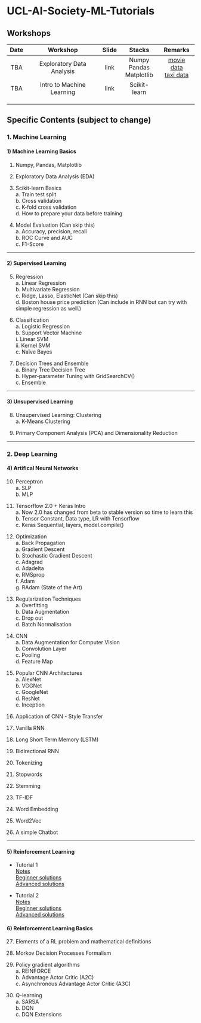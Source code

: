 # UCL-AI-Society-ML-Tutorials

## Workshops
| Date |          Workshop         | Slide |             Stacks            |             Remarks             |
|:----:|:-------------------------:|:-----:|:-----------------------------:|:-------------------------------:|
|  TBA | Exploratory Data Analysis |  link | Numpy<br>Pandas<br>Matplotlib | [movie data](https://www.kaggle.com/PromptCloudHQ/imdb-data)<br> [taxi data](https://www.kaggle.com/c/nyc-taxi-trip-duration/data) |
|  TBA | Intro to Machine Learning |  link |          Scikit-learn         |                                 |
|      |                           |       |                               |                                 |
|      |                           |       |                               |                                 |
|      |                           |       |                               |                                 |


## Specific Contents (subject to change)

### 1. Machine Learning
#### 1) Machine Learning Basics
1.	Numpy, Pandas, Matplotlib  

2.	Exploratory Data Analysis (EDA)  

3.	Scikit-learn Basics  
    a.	Train test split  
    b.	Cross validation  
    c.	K-fold cross validation  
    d.	How to prepare your data before training  

4.	Model Evaluation (Can skip this)  
    a.	Accuracy, precision, recall    
    b.	ROC Curve and AUC  
    c.	F1-Score  

---

#### 2) Supervised Learning
5.	Regression  
    a.	Linear Regression  
    b.	Multivariate Regression  
    c.	Ridge, Lasso, ElasticNet (Can skip this)  
    d.	Boston house price prediction (Can include in RNN but can try with simple regression as well.)  

6.	Classification  
    a.	Logistic Regression  
    b.	Support Vector Machine  
        i.	Linear SVM  
        ii.	Kernel SVM  
    c.	Naïve Bayes  

7.	Decision Trees and Ensemble  
    a.	Binary Tree Decision Tree  
    b.	Hyper-parameter Tuning with GridSearchCV()  
    c.	Ensemble  

---

#### 3) Unsupervised Learning
8.	Unsupervised Learning: Clustering  
    a.	K-Means Clustering
    
9. Primary Component Analysis (PCA) and Dimensionality Reduction

---

### 2. Deep Learning
#### 4) Artifical Neural Networks
10.	Perceptron  
    a.	SLP  
    b.	MLP  
    
11.	Tensorflow 2.0 + Keras Intro  
    a.	Now 2.0 has changed from beta to stable version so time to learn this  
    b.	Tensor Constant, Data type, LR with Tensorflow  
    c.	Keras Sequential, layers, model.compile()  

12.	Optimization  
    a.  Back Propagation  
    a.	Gradient Descent  
    b.	Stochastic Gradient Descent  
    c.	Adagrad  
    d.	Adadelta  
    e.	RMSprop  
    f.	Adam  
    g.	RAdam (State of the Art)  
    
13.	Regularization Techniques  
    a.  Overfitting  
    b.	Data Augmentation  
    c.	Drop out  
    d. 	Batch Normalisation  
    
14.	CNN  
    a.	Data Augmentation for Computer Vision  
    b.	Convolution Layer  
    c.	Pooling  
    d.	Feature Map  
    
15.	Popular CNN Architectures  
    a.  AlexNet  
    b.	VGGNet  
    c.	GoogleNet  
    d.	ResNet  
    e.	Inception

16.	Application of CNN - Style Transfer 

17. Vanilla RNN  

18.	Long Short Term Memory (LSTM)  

19.	Bidirectional RNN  

20. Tokenizing  

21. Stopwords  

22. Stemming  

23. TF-IDF  

24.	Word Embedding  

25.	Word2Vec  

26.	A simple Chatbot   

---

#### 5) Reinforcement Learning
 * Tutorial 1  
    [Notes](https://colab.research.google.com/drive/1ggwbW__i3ZLDKfmoqYQpjtM955FSJZ9C)   
    [Beginner solutions](https://colab.research.google.com/drive/1zSuitT_KMcMlwRhwd54q4IgG01suSn6f)  
    [Advanced solutions]()
    
 * Tutorial 2  
    [Notes]()   
    [Beginner solutions]()  
    [Advanced solutions]()  
    
#### 6) Reinforcement Learning Basics

27. Elements of a RL problem and mathematical definitions
28. Morkov Decision Processes Formalism
29.	Policy gradient algorithms  
    a.	REINFORCE  
    b.	Advantage Actor Critic (A2C)  
    c.	Asynchronous Advantage Actor Critic (A3C)  
    
30. Q-learning  
    a.	SARSA  
    b.	DQN  
    c.	DQN Extensions  
